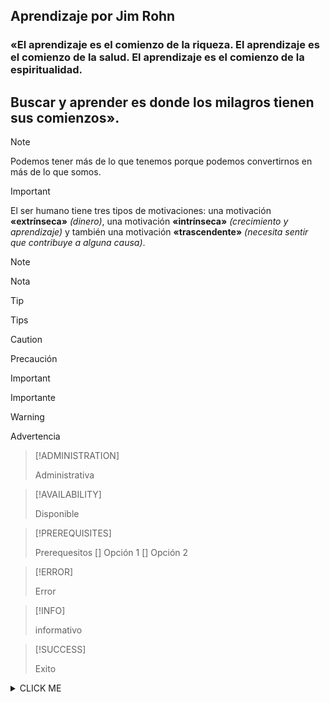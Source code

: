 ## Aprendizaje por Jim Rohn
### «El **aprendizaje** es el comienzo de la **riqueza**. El **aprendizaje** es el comienzo de la **salud**. El **aprendizaje** es el comienzo de la **espiritualidad**.
## Buscar y aprender es donde los milagros tienen sus comienzos».

>[!NOTE] 
>
>Podemos tener más de lo que tenemos porque podemos convertirnos en más de lo que somos.

>[!IMPORTANT]
>
>El ser humano tiene tres tipos de motivaciones: una motivación **«extrínseca»** *(dinero)*, una motivación **«intrínseca»** *(crecimiento y aprendizaje)* y también una motivación **«trascendente»** *(necesita sentir que contribuye a alguna causa)*. 

>[!NOTE]
>
> Nota

>[!TIP]
>
> Tips

>[!CAUTION]
>
> Precaución

>[!IMPORTANT]
>
> Importante

>[!WARNING]
>
>  Advertencia

>[!ADMINISTRATION]
>
>  Administrativa

>[!AVAILABILITY]
>
>  Disponible

>[!PREREQUISITES]
>
>  Prerequesitos 
> [] Opción 1
> [] Opción 2

>[!ERROR]
>
> Error


>[!INFO]
>
>  informativo


>[!SUCCESS]
>
>Exito
>

<details><summary>CLICK ME</summary>
<p>

#### We can hide anything, even code!

```javascript
   console.log ("Hello World")
```

</p>
</details>